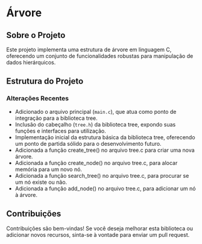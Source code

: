 # Árvore

## Sobre o Projeto

Este projeto implementa uma estrutura de árvore em linguagem C, oferecendo um conjunto de funcionalidades robustas para manipulação de dados hierárquicos.

## Estrutura do Projeto

### Alterações Recentes

- Adicionado o arquivo principal (`main.c`), que atua como ponto de integração para a biblioteca tree.
- Inclusão do cabeçalho (`tree.h`) da biblioteca tree, expondo suas funções e interfaces para utilização.
- Implementação inicial da estrutura básica da biblioteca tree, oferecendo um ponto de partida sólido para o desenvolvimento futuro.
- Adicionada a função create_tree() no arquivo tree.c para criar uma nova árvore.
- Adicionada a função create_node() no arquivo tree.c, para alocar memória para um novo nó.
- Adicionada a função search_tree() no arquivo tree.c, para procurar se um nó existe ou não.
- Adicionada a função add_node() no arquivo tree.c, para adicionar um nó à árvore.
## Contribuições

Contribuições são bem-vindas! Se você deseja melhorar esta biblioteca ou adicionar novos recursos, sinta-se à vontade para enviar um pull request.
